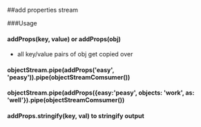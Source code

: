 ##add properties stream

###Usage

#### addProps(key, value) or addProps(obj)
  - all key/value pairs of obj get copied over
#### objectStream.pipe(addProps('easy', 'peasy')).pipe(objectStreamComsumer())
#### objectStream.pipe(addProps({easy:'peasy', objects: 'work', as: 'well'}).pipe(objectStreamComsumer())

#### addProps.stringify(key, val) to stringify output
